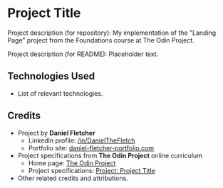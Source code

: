 # Project Title

Project description (for repository):
My implementation of the "Landing Page" project from the Foundations course at The Odin Project.

Project description (for README):
Placeholder text.

## Technologies Used

- List of relevant technologies.

## Credits

- Project by **Daniel Fletcher**
    - LinkedIn profile: [/in/DanielTheFletch](https://www.linkedin.com/in/danielthefletch)
    - Portfolio site: [daniel-fletcher-portfolio.com](https://www.daniel-fletcher-portfolio.com)
- Project specifications from **The Odin Project** online curriculum
    - Home page: [The Odin Project](https://www.theodinproject.com/)
    - Project specifications: [Project: Project Title](https://www.theodinproject.com/lessons/foundations-landing-page)
- Other related credits and attributions.

